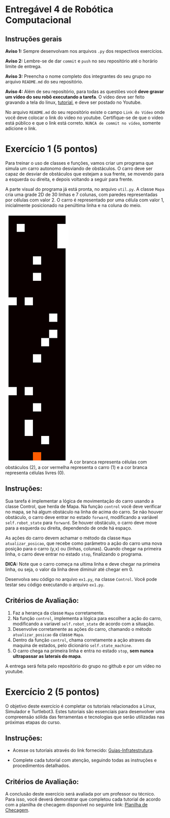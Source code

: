 # Entregável 4 de Robótica Computacional

## Instruções gerais

**Aviso 1:** Sempre desenvolvam nos arquivos `.py` dos respectivos exercícios.

**Aviso 2:** Lembre-se de dar `commit` e `push` no seu repositório até o horário limite de entrega.

**Aviso 3:** Preencha o nome completo dos integrantes do seu grupo no arquivo `README.md` do seu repositório.

**Aviso 4:** Além de seu repositório, para todas as questões você **deve gravar um vídeo do seu robô executando a tarefa**. O vídeo deve ser feito gravando a tela do linux, [tutorial](https://insper.github.io/robotica-computacional/screen_record/), e deve ser postado no Youtube. 

No arquivo `README.md` do seu repositório existe o campo `Link do Vídeo` onde você deve colocar o link do video no youtube. Certifique-se de que o vídeo está público e que o link está correto. `NUNCA de commit no vídeo`, somente adicione o link.


# Exercício 1 (5 pontos)

Para treinar o uso de classes e funções, vamos criar um programa que simula um carro autonomo desviando de obstáculos. O carro deve ser capaz de desviar de obstáculos que estejam a sua frente, se movendo para a esquerda ou direita, e depois voltando a seguir para frente.

A parte visual do programa já está pronta, no arquivo `util.py`. A classe `Mapa` cria uma grade 2D de 30 linhas e 7 colunas, com paredes representadas por células com valor 2. O carro é representado por uma célula com valor 1, inicialmente posicionado na penúltima linha e na coluna do meio.

![mapa](./mapa.png)
A cor branca representa células com obstáculos (2), a cor vermelha representa o carro (1) e a cor branca representa células livres (0).

## Instruções:

Sua tarefa é implementar a lógica de movimentação do carro usando a classe Control, que herda de Mapa. Na função `control` você deve verificar no mapa, se há algum obstáculo na linha de acima do carro. Se não houver obstáculo, o carro deve entrar no estado `forward`, modificando a variável `self.robot_state` para `forward`. Se houver obstáculo, o carro deve move para a esquerda ou direita, dependendo de onde há espaço.

As ações do carro devem achamar o método da classe `Mapa` `atualizar_posicao`, que recebe como parâmetro a ação do carro uma nova posição para o carro (y,x) ou (linhas, colunas). Quando chegar na primeira linha, o carro deve entrar no estado `stop`, finalizando o programa.

**DICA:** Note que o carro começa na ultima linha e deve chegar na primeira linha, ou seja, o valor da linha deve diminuir até chegar em 0.

Desenvolva seu código no arquivo `ex1.py`, na classe `Control`. Você pode testar seu código executando o arquivo `ex1.py`.

## Critérios de Avaliação:
1. Faz a herança da classe `Mapa` corretamente. 
2. Na função `control`, implementa a lógica para escolher a ação do carro, modificando a variavel `self.robot_state` de acordo com a situação.
3. Desenvolve corretamente as ações do carro, chamando o método `atualizar_posicao` da classe `Mapa`.
4. Dentro da função `control`, chama corretamente a ação atraves da maquina de estados, pelo dicionário `self.state_machine`.
5. O carro chega na primeira linha e entra no estado `stop`, **sem nunca ultrapassar as laterais do mapa**.

A entrega será feita pelo repositório do grupo no github e por um vídeo no youtube.

# Exercício 2 (5 pontos)

O objetivo deste exercício é completar os tutoriais relacionados a Linux, Simulador e Turtlebot3. Estes tutoriais são essenciais para desenvolver uma compreensão sólida das ferramentas e tecnologias que serão utilizadas nas próximas etapas do curso.

## Instruções:

* Acesse os tutoriais através do link fornecido: [Guias-Infratestrutura]().

* Complete cada tutorial com atenção, seguindo todas as instruções e procedimentos detalhados.

## Critérios de Avaliação:

A conclusão deste exercício será avaliada por um professor ou técnico. Para isso, você deverá demonstrar que completou cada tutorial de acordo com a planilha de checagem disponível no seguinte link: [Planilha de Checagem]().
